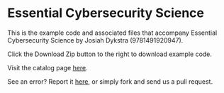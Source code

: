 Essential Cybersecurity Science
==========

This is the example code and associated files that accompany Essential Cybersecurity Science by Josiah Dykstra (9781491920947). 

Click the Download Zip button to the right to download example code.

Visit the catalog page [here](http://shop.oreilly.com/product/0636920037231.do).

See an error? Report it [here](http://www.oreilly.com/catalog/errata.csp?isbn=0636920037231), or simply fork and send us a pull request.
